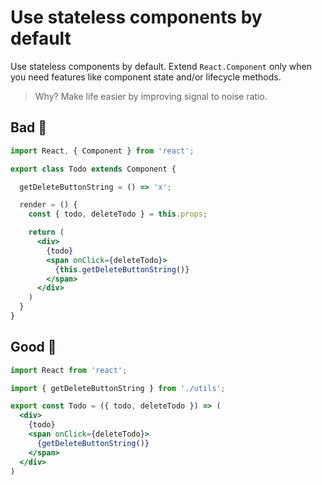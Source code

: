 # Use stateless components by default

Use stateless components by default. Extend `React.Component` only when you need features like component state and/or lifecycle methods.

> Why? Make life easier by improving signal to noise ratio.

## Bad 👹

```jsx
import React, { Component } from 'react';

export class Todo extends Component {

  getDeleteButtonString = () => 'x';

  render = () {
    const { todo, deleteTodo } = this.props;

    return (
      <div>
        {todo}
        <span onClick={deleteTodo}>
          {this.getDeleteButtonString()}
        </span>
      </div>
    )
  }
}
```


## Good 👼

```jsx
import React from 'react';

import { getDeleteButtonString } from './utils';

export const Todo = ({ todo, deleteTodo }) => (
  <div>
    {todo}
    <span onClick={deleteTodo}>
      {getDeleteButtonString()}
    </span>
  </div>
)
```
